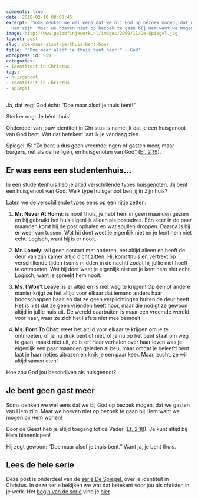 ```yaml
---
comments: true
date: 2010-02-18 08:00:45
excerpt: 'Soms denken we wel eens dat we bij God op bezoek mogen, dat we gasten van
  Hem zijn. Maar we hoeven niet op bezoek te gaan bij Hem want we mogen bij Hem wonen! '
image: http://www.geloofinjewerk.nl/images/2009/11/De-Spiegel.jpg
layout: post
slug: doe-maar-alsof-je-thuis-bent-hoor
title: '"Doe maar alsof je thuis bent hoor!" - God'
wordpress_id: 959
categories:
- Identiteit in Christus
tags:
- huisgenoot
- Identiteit in Christus
- spiegel
---
```


Ja, dat zegt God écht: “Doe maar alsof je thuis bent!”

Sterker nog: Je bént thuis!

Onderdeel van jouw identiteit in Christus is namelijk dat je een huisgenoot van God bent. Wat dat betekent laat ik je vandaag zien.

Spiegel 15: “Zo bent u dus geen vreemdelingen of gasten meer, maar burgers, net als de heiligen, en huisgenoten van God” ([Ef. 2:19](http://www.biblija.net/biblija.cgi?m=Ef+2%3A19&id42=0&id18=1&pos=0&l=nl&set=10)).



## Er was eens een studentenhuis…


In een studentenhuis heb je altijd verschillende types huisgenoten. Jij bent een huisgenoot van God. Welk type huisgenoot ben jij in Zijn huis?



Laten we de verschillende types eens op een rijtje zetten:



	
  1. **Mr. Never At Home**: is nooit thuis, je hebt hem in geen maanden gezien en hij gebruikt het huis eigenlijk alleen als postadres. Eén keer in de paar maanden komt hij de post ophalen en wat spullen droppen. Daarna is hij er weer van tussen. Wat hij doet weet je eigenlijk niet en je kent hem niet echt. Logisch, want hij is er nooit.

	
  2. **Mr. Lonely**: wil geen contact met anderen, eet altijd alleen en heeft de deur van zijn kamer altijd dicht zitten. Hij komt thuis en vertrekt op verschillende tijden (soms midden in de nacht) zodat hij jullie niet hoeft te ontmoeten. Wat hij doet weet je eigenlijk niet en je kent hem niet echt. Logisch, want je spreekt hem nooit.

	
  3. **Ms. I Won’t Leave**: is er altijd en is niet weg te krijgen! Op één of andere manier krijgt ze het altijd voor elkaar dat iemand anders haar boodschappen haalt en dat ze geen verplichtingen buiten de deur heeft. Het is niet dat ze geen vrienden heeft hoor, maar die nodigt ze gewoon altijd in jullie huis uit. De wereld daarbuiten is maar een vreemde wereld voor haar, waar ze zich het liefste niet mee bemoeit.

	
  4. **Ms. Born To Chat**: weet het altijd voor elkaar te krijgen om je te ontmoeten, of je nu druk bent of niet, of je nu op het punt staat om weg te gaan, maakt niet uit, ze is er! Haar verhalen over haar leven was je eigenlijk een paar maanden geleden al beu, maar omdat je beleefd bent laat je haar netjes uitrazen en knik je een paar keer. Maar, zucht, ze wil altíjd samen eten!



Hoe zou God jou beschrijven als huisgenoot?



## Je bent geen gast meer


Soms denken we wel eens dat we bij God op bezoek mogen, dat we gasten van Hem zijn. Maar we hoeven niet op bezoek te gaan bij Hem want we mogen bij Hem wonen!

Door de Geest heb je altijd toegang tot de Vader ([Ef. 2:18](http://www.biblija.net/biblija.cgi?m=Ef+2%3A18&id42=0&id18=1&pos=0&l=nl&set=10)). Je kunt altijd bij Hem binnenlopen!

Hij zegt gewoon: “Doe maar alsof je thuis bent.” Want ja, je bent thuis.



## Lees de hele serie


Deze post is onderdeel van de [serie De Spiegel](/2009/11/09/kijk-eens-wat-vaker-in-de-spiegel/), over je identiteit in Christus. In deze serie bekijken we wat dat betekent voor jou als christen in je werk. Het [begin van de serie](/2009/11/09/kijk-eens-wat-vaker-in-de-spiegel/) vind je [hier](/2009/11/09/kijk-eens-wat-vaker-in-de-spiegel/).
